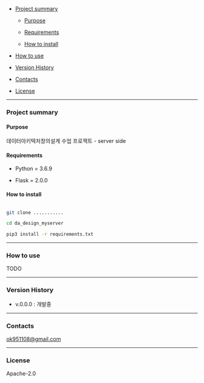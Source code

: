 - [Project summary](#da-design-server)

  - [Purpose](#purpose)

  - [Requirements](#requirements)

  - [How to install](#how-to-install)

- [How to use](#how-to-use)

- [Version History](#version-history)

- [Contacts](#contacts)

- [License](#license)

---

### Project summary

#### Purpose

데이터아키텍처창의설계 수업 프로젝트 - server side

#### Requirements


* Python = 3.6.9

* Flask = 2.0.0


#### How to install

```sh

git clone ...........

cd da_design_myserver

pip3 install -r requirements.txt

```

---

### How to use

TODO

---

### Version History

* v.0.0.0 : 개발중

---

### Contacts

ok951108@gmail.com

---

### License

Apache-2.0


